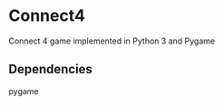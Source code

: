 # Connect4

Connect 4 game implemented in Python 3 and Pygame

Dependencies
--------------------
pygame
